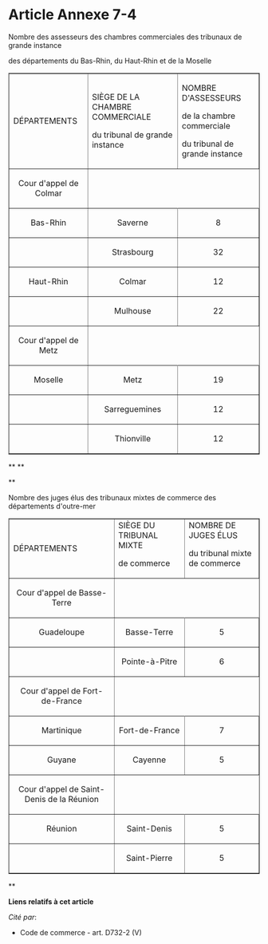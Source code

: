 # Article Annexe 7-4

Nombre des assesseurs des chambres commerciales des tribunaux de grande instance

des départements du Bas-Rhin, du Haut-Rhin et de la Moselle 

<table width="740" border="1" align="center">
  <tbody>
    <tr>
      <td>

DÉPARTEMENTS

</td>
      <td>

SIÈGE DE LA CHAMBRE COMMERCIALE

du tribunal de grande instance 

</td>
      <td>

NOMBRE D'ASSESSEURS

de la chambre commerciale

du tribunal de grande instance 

</td>
    </tr>
    <tr>
      <td align="center">

Cour d'appel de Colmar 

</td>
    </tr>
    <tr>
      <td align="center">

Bas-Rhin 

</td>
      <td align="center">

Saverne 

</td>
      <td align="center">

8 

</td>
    </tr>
    <tr>
      <td align="center">
      </td><td align="center">

Strasbourg 

</td>
      <td align="center">

32 

</td>
    </tr>
    <tr>
      <td align="center">

Haut-Rhin 

</td>
      <td align="center">

Colmar 

</td>
      <td align="center">

12 

</td>
    </tr>
    <tr>
      <td align="center">
      </td><td align="center">

Mulhouse 

</td>
      <td align="center">

22 

</td>
    </tr>
    <tr>
      <td align="center">

Cour d'appel de Metz 

</td>
    </tr>
    <tr>
      <td align="center">

Moselle 

</td>
      <td align="center">

Metz 

</td>
      <td align="center">

19 

</td>
    </tr>
    <tr>
      <td align="center">
      </td><td align="center">

Sarreguemines 

</td>
      <td align="center">

12 

</td>
    </tr>
    <tr>
      <td align="center">
      </td><td align="center">

Thionville 

</td>
      <td align="center">

12 

</td>
    </tr>
  </tbody>
</table>

**
**

**

Nombre des juges élus des tribunaux mixtes de commerce des départements d'outre-mer 

<table width="740" align="center" border="1">
  <tbody>
    <tr>
      <td>DÉPARTEMENTS</td>
      <td>SIÈGE DU TRIBUNAL MIXTE 

de commerce 

</td>
      <td>NOMBRE DE JUGES ÉLUS 

du tribunal mixte de commerce 

</td>
    </tr>
    <tr>
      <td align="center">

Cour d'appel de Basse-Terre 

</td>
    </tr>
    <tr>
      <td align="center">

Guadeloupe 

</td>
      <td align="center">

Basse-Terre 

</td>
      <td align="center">

5 

</td>
    </tr>
    <tr>
      <td align="center">
      </td><td align="center">

Pointe-à-Pitre 

</td>
      <td align="center">

6 

</td>
    </tr>
    <tr>
      <td align="center">

Cour d'appel de Fort-de-France 

</td>
    </tr>
    <tr>
      <td align="center">

Martinique 

</td>
      <td align="center">

Fort-de-France 

</td>
      <td align="center">

7 

</td>
    </tr>
    <tr>
      <td align="center">

Guyane 

</td>
      <td align="center">

Cayenne 

</td>
      <td align="center">

5 

</td>
    </tr>
    <tr>
      <td align="center">

Cour d'appel de Saint-Denis de la Réunion 

</td>
    </tr>
    <tr>
      <td align="center">

Réunion 

</td>
      <td align="center">

Saint-Denis 

</td>
      <td align="center">

5 

</td>
    </tr>
    <tr>
      <td align="center">
      </td><td align="center">

Saint-Pierre 

</td>
      <td align="center">

5

</td>
    </tr>
  </tbody>
</table>

**

**Liens relatifs à cet article**

_Cité par_:

  - Code de commerce - art. D732-2 (V)
